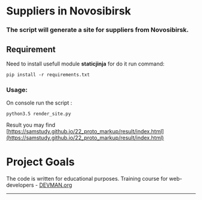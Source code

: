 # Suppliers in Novosibirsk


### The script will generate a site for suppliers from Novosibirsk.


## Requirement
Need to install usefull module **staticjinja** for do it run command:
```
pip install -r requirements.txt
```
### Usage:
On console run the script :
```
python3.5 render_site.py
```
Result you may find [https://samstudy.github.io/22_proto_markup/result/index.html](https://samstudy.github.io/22_proto_markup/result/index.html)

# Project Goals

The code is written for educational purposes. Training course for web-developers - [DEVMAN.org](https://devman.org)
____
